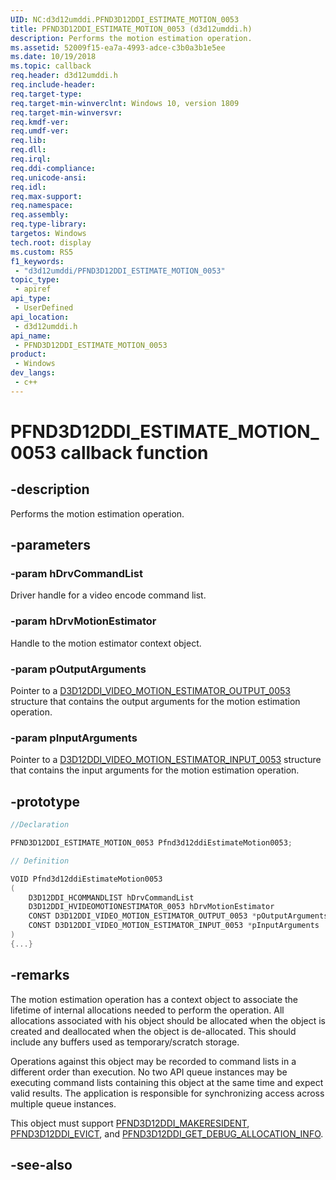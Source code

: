 ```yaml
---
UID: NC:d3d12umddi.PFND3D12DDI_ESTIMATE_MOTION_0053
title: PFND3D12DDI_ESTIMATE_MOTION_0053 (d3d12umddi.h)
description: Performs the motion estimation operation.
ms.assetid: 52009f15-ea7a-4993-adce-c3b0a3b1e5ee
ms.date: 10/19/2018
ms.topic: callback
req.header: d3d12umddi.h
req.include-header: 
req.target-type: 
req.target-min-winverclnt: Windows 10, version 1809
req.target-min-winversvr: 
req.kmdf-ver: 
req.umdf-ver: 
req.lib: 
req.dll: 
req.irql: 
req.ddi-compliance: 
req.unicode-ansi: 
req.idl: 
req.max-support: 
req.namespace: 
req.assembly: 
req.type-library: 
targetos: Windows
tech.root: display
ms.custom: RS5
f1_keywords:
 - "d3d12umddi/PFND3D12DDI_ESTIMATE_MOTION_0053"
topic_type:
 - apiref
api_type:
 - UserDefined
api_location:
 - d3d12umddi.h
api_name:
 - PFND3D12DDI_ESTIMATE_MOTION_0053
product:
 - Windows
dev_langs:
 - c++
---
```


# PFND3D12DDI_ESTIMATE_MOTION_0053 callback function

## -description

Performs the motion estimation operation.

## -parameters

### -param hDrvCommandList

Driver handle for a video encode command list.

### -param hDrvMotionEstimator

Handle to the motion estimator context object.

### -param pOutputArguments

Pointer to a [D3D12DDI_VIDEO_MOTION_ESTIMATOR_OUTPUT_0053](ns-d3d12umddi-d3d12ddi_video_motion_estimator_output_0053.md) structure that contains the output arguments for the motion estimation operation.

### -param pInputArguments

Pointer to a [D3D12DDI_VIDEO_MOTION_ESTIMATOR_INPUT_0053](ns-d3d12umddi-d3d12ddi_video_motion_estimator_input_0053.md) structure that contains the input arguments for the motion estimation operation.

## -prototype

```cpp
//Declaration

PFND3D12DDI_ESTIMATE_MOTION_0053 Pfnd3d12ddiEstimateMotion0053; 

// Definition

VOID Pfnd3d12ddiEstimateMotion0053 
(
	D3D12DDI_HCOMMANDLIST hDrvCommandList
	D3D12DDI_HVIDEOMOTIONESTIMATOR_0053 hDrvMotionEstimator
	CONST D3D12DDI_VIDEO_MOTION_ESTIMATOR_OUTPUT_0053 *pOutputArguments
	CONST D3D12DDI_VIDEO_MOTION_ESTIMATOR_INPUT_0053 *pInputArguments
)
{...}

```

## -remarks

The motion estimation operation has a context object to associate the lifetime of internal allocations needed to perform the operation. All allocations associated with his object should be allocated when the object is created and deallocated when the object is de-allocated. This should include any buffers used as temporary/scratch storage. 

Operations against this object may be recorded to command lists in a different order than execution. No two API queue instances may be executing command lists containing this object at the same time and expect valid results. The application is responsible for synchronizing access across multiple queue instances.

This object must support [PFND3D12DDI_MAKERESIDENT](nc-d3d12umddi-pfnd3d12ddi_makeresident_cb.md), [PFND3D12DDI_EVICT](nc-d3d12umddi-pfnd3d12ddi_evict_cb.md), and [PFND3D12DDI_GET_DEBUG_ALLOCATION_INFO](nc-d3d12umddi-pfnd3d12ddi_get_debug_allocation_info_0012.md).

## -see-also

